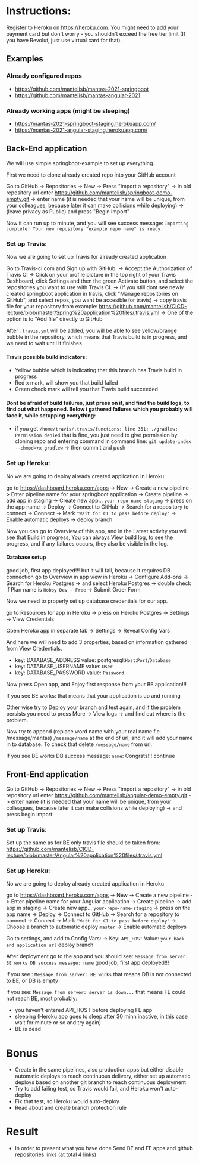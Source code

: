 # Instructions:

Register to Heroku on https://heroku.com. You might need to add your payment card but don't worry - you shouldn't exceed the free tier limit (If you have Revolut, just use virtual card for that).

## Examples

### Already configured repos
- https://github.com/mantelisb/mantas-2021-springboot
- https://github.com/mantelisb/mantas-angular-2021

### Already working apps (might be sleeping)
- https://mantas-2021-springboot-staging.herokuapp.com/
- https://mantas-2021-angular-staging.herokuapp.com/

## Back-End application

We will use simple springboot-example to set up everything.

First we need to clone already created repo into your GitHub account

Go to GitHub -> Repositories -> New -> Press "import a repository" ->
in old repository url enter https://github.com/mantelisb/springboot-demo-empty.git ->
enter name (it is needed that your name will be unique, from your colleagues, because later it can make collisions while deploying) ->
(leave privacy as Public) and press "Begin import"

Now it can run up to minute, and you will see success message:  `Importing complete! Your new repository "example repo name" is ready.`


### Set up Travis:

Now we are going to set up Travis for already created application

Go to Travis-ci.com and Sign up with GitHub. -> 
Accept the Authorization of Travis CI  ->
Click on your profile picture in the top right of your Travis Dashboard, click Settings and then the green Activate button, and select the repositories you want to use with Travis CI. ->
(If you still dont see newly created springboot application in travis, click "Manage repositories on GitHub", and select repos, you want be accesible for travis) ->
copy travis file for your repository from example: https://github.com/mantelisb/CICD-lecture/blob/master/Spring%20application%20files/.travis.yml ->
One of the option is to "Add file" directly to GitHub

After `.travis.yml` will be added, you will be able to see yellow/orange bubble in the repository, which means that Travis build is in progress, and we need to wait until it finishes

#### Travis possible build indicators:
- Yellow bubble which is indicating that this branch has Travis build in progress
- Red x mark, will show you that build failed
- Green check mark will tell you that Travis build succeeded

#### Dont be afraid of build failures, just press on it, and find the build logs, to find out what happened. Below i gathered failures which you probably will face it, while setupping everything:
- if you get `/home/travis/.travis/functions: line 351: ./gradlew: Permission denied`
that is fine, you just need to give permission by cloning repo and entering command in command line:
`git update-index --chmod=+x gradlew` ->
then commit and push


### Set up Heroku:

No we are going to deploy already created application in Heroku

go to https://dashboard.heroku.com/apps ->
New ->
Create a new pipeline ->
Enter pipeline name for your springboot application ->
Create pipeline -> 
add app in staging ->
Create new app... `your-repo-name-staging` ->
press on the app name ->
Deploy ->
Connect to GitHub ->
Search for a repository to connect ->
Connect ->
Mark `"Wait for CI to pass before deploy"` ->
Enable automatic deploys ->
deploy branch

Now you can go to Overview of this app, and in the Latest activity you will see that Build in progress, You can always View build log, to see the progress, and if any failures occurs, they also be visible in the log.

#### Database setup

good job, first app deployed!!! but it will fail, because it requires DB connection
go to Overview in app view in Heroku ->
Configure Add-ons ->
Search for Heroku Postgres -> 
and select Heroku Postgres ->
double check if Plan name is `Hobby Dev - Free` ->
Submit Order Form

Now we need to properly set up database credentials for our app.

go to Resources for app in Heroku ->
press on Heroku Postgres ->
Settings ->
View Credentials

Open Heroku app in separate tab ->
Settings ->
Reveal Config Vars

And here we will need to add 3 properties, based on information gathered from View Credentials.

- key: DATABASE_ADDRESS
value: postgresql:`Host`:`Port`/`Database`
- key: DATABASE_USERNAME
value: `User`
- key: DATABASE_PASSWORD
value: `Password`

Now press Open app, and Enjoy first response from your BE application!!!

If you see BE works:
that means that your application is up and running

Other wise try to Deploy your branch and test again, and if the problem persists you need to press More -> View logs -> and find out where is the problem.

Now try to append (replace word name with your real name f.e. /message/mantas) `/message/name` at the end of url, and it will add your name in to database. To check that delete `/message/name` from url.

If you see BE works DB success message: `name`:
Congrats!!! continue


## Front-End application
Go to GitHub -> Repositories -> New -> Press "import a repository"  ->
in old repository url enter https://github.com/mantelisb/angular-demo-empty.git ->
enter name (it is needed that your name will be unique, from your colleagues, because later it can make collisions while deploying) ->
and press begin import


### Set up Travis:
Set up the same as for BE only travis file should be taken from: https://github.com/mantelisb/CICD-lecture/blob/master/Angular%20application%20files/.travis.yml


### Set up Heroku:
No we are going to deploy already created application in Heroku

go to https://dashboard.heroku.com/apps ->
New ->
Create a new pipeline ->
Enter pipeline name for your Angular application ->
Create pipeline -> 
add app in staging ->
Create new app... `your-repo-name-staging` ->
press on the app name ->
Deploy ->
Connect to GitHub ->
Search for a repository to connect ->
Connect ->
Mark `"Wait for CI to pass before deploy"` ->
Choose a branch to automatic deploy `master` ->
Enable automatic deploys

Go to settings, and add to Config Vars: ->
Key: `API_HOST`
Value: `your back end application url`
deploy branch

After deployment go to the app and you should see:
`Message from server: BE works DB success message: name`
good job, first app deployed!!!

if you see :
`Message from server: BE works`
that means DB is not connected to BE, or DB is empty

if you see: 
`Message from server: server is down...`
that means FE could not reach BE, most probably:
- you haven't entered API_HOST before deploying FE app
- sleeping (Heroku app goes to sleep after 30 minn inactive, in this case wait for minute or so and try again)
- BE is dead


# Bonus
- Create in the same pipelines, also production apps but either disable automatic deploys to reach continuous delivery, either set up automatic deploys based on another git branch to reach continuous deployment   
- Try to add failing test, so Travis would fail, and Heroku won't auto-deploy
- Fix that test, so Heroku would auto-deploy  
- Read about and create branch protection rule


# Result
- In order to present what you have done Send BE and FE apps and github repositories links (at total 4 links) 